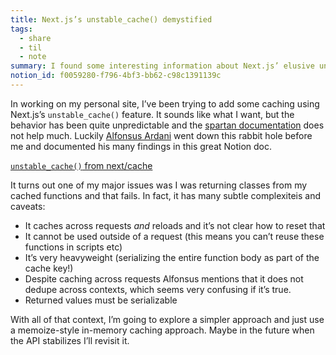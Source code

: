 ```yaml
---
title: Next.js’s unstable_cache() demystified
tags:
  - share
  - til
  - note
summary: I found some interesting information about Next.js’ elusive unstable_cache API
notion_id: f0059280-f796-4bf3-bb62-c98c1391139c
---
```

In working on my personal site, I’ve been trying to add some caching using Next.js’s `unstable_cache()` feature. It sounds like what I want, but the behavior has been quite unpredictable and the [spartan documentation](https://nextjs.org/docs/app/api-reference/functions/unstable_cache) does not help much. Luckily [Alfonsus Ardani](https://github.com/alfonsusac) went down this rabbit hole before me and documented his many findings in this great Notion doc.

[`unstable_cache()`](/f300b3184d6a472ea5282543d50b9f02)[ from next/cache](https://capt.dev/unstable_cache)

It turns out one of my major issues was I was returning classes from my cached functions and that fails. In fact, it has many subtle complexiteis and caveats:

- It caches across requests _and_ reloads and it’s not clear how to reset that
- It cannot be used outside of a request (this means you can’t reuse these functions in scripts etc)
- It’s very heavyweight (serializing the entire function body as part of the cache key!)
- Despite caching across requests Alfonsus mentions that it does not dedupe across contexts, which seems very confusing if it’s true.
- Returned values must be serializable

With all of that context, I’m going to explore a simpler approach and just use a memoize-style in-memory caching approach. Maybe in the future when the API stabilizes I’ll revisit it.
